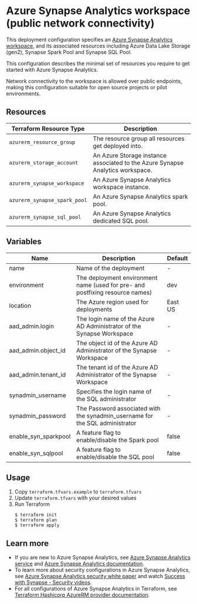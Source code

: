 # Azure Synapse Analytics workspace (public network connectivity)

This deployment configuration specifies an [Azure Synapse Analytics workspace](https://learn.microsoft.com/en-us/azure/synapse-analytics/get-started-create-workspace), 
and its associated resources including Azure Data Lake Storage (gen2), Synapse Spark Pool and Synapse SQL Pool.

This configuration describes the minimal set of resources you require to get started with Azure Synapse Analytics.

Network connectivity to the workspace is allowed over public endpoints, making this configuration suitable for open source projects or pilot environments.

## Resources

| Terraform Resource Type | Description |
| - | - |
| `azurerm_resource_group` | The resource group all resources get deployed into. |
| `azurerm_storage_account` | An Azure Storage instance associated to the Azure Synapse Analytics workspace. |
| `azurerm_synapse_workspace` | An Azure Synapse Analytics workspace instance. |
| `azurerm_synapse_spark_pool` | An Azure Synapse Analytics spark pool. |
| `azurerm_synapse_sql_pool` | An Azure Synapse Analytics dedicated SQL pool. |

## Variables

| Name | Description | Default |
|-|-|-|
| name | Name of the deployment | - |
| environment | The deployment environment name (used for pre- and postfixing resource names) | dev  |
| location | The Azure region used for deployments | East US |
| aad_admin.login | The login name of the Azure AD Administrator of the Synapse Workspace | - |
| aad_admin.object_id| The object id of the Azure AD Administrator of the Synapse Workspace | - |
| aad_admin.tenant_id| The tenant id of the Azure AD Administrator of the Synapse Workspace | - |
| synadmin_username| Specifies the login name of the SQL administrator | - |
| synadmin_password| The Password associated with the synadmin_username for the SQL administrator | - |
| enable_syn_sparkpool| A feature flag to enable/disable the Spark pool | false |
| enable_syn_sqlpool| A feature flag to enable/disable the SQL pool | false |

## Usage

1. Copy `terraform.tfvars.example` to `terraform.tfvars`
2. Update `terraform.tfvars` with your desired values
3. Run Terraform
    ```console
    $ terraform init
    $ terraform plan
    $ terraform apply
    ```

## Learn more

- If you are new to Azure Synapse Analytics, see [Azure Synapse Analytics service](https://azure.microsoft.com/services/synapse-analytics/) and [Azure Synapse Analytics documentation](https://learn.microsoft.com/azure/synapse-analytics/guidance/success-by-design-introduction).
- To learn more about security configurations in Azure Synapse Analytics, see [Azure Synapse Analytics security white paper](https://learn.microsoft.com/azure/synapse-analytics/guidance/security-white-paper-introduction) and watch [Success with Synapse - Security videos](https://www.youtube.com/playlist?list=PLzUAjXZBFU9OWYjSI5TdlpMV0ltAjLaNw).
- For all configurations of Azure Synapse Analytics in Terraform, see [Terraform Hashicorp AzureRM provider documentation](https://registry.terraform.io/providers/hashicorp/azurerm/latest/docs/resources/synapse_workspace).